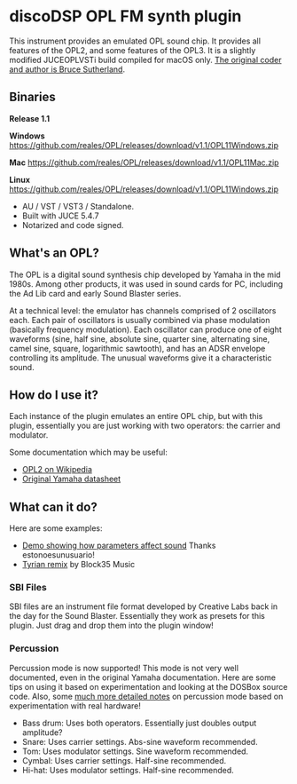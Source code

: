 # discoDSP OPL FM synth plugin #

This instrument provides an emulated OPL sound chip. It provides all features of the OPL2, and some features of the OPL3. It is a slightly modified JUCEOPLVSTi build compiled for macOS only. [The original coder and author is Bruce Sutherland](http://bsutherland.github.io/JuceOPLVSTi/).

## Binaries ##

**Release 1.1**

**Windows** https://github.com/reales/OPL/releases/download/v1.1/OPL11Windows.zip

**Mac** https://github.com/reales/OPL/releases/download/v1.1/OPL11Mac.zip

**Linux** https://github.com/reales/OPL/releases/download/v1.1/OPL11Windows.zip

 - AU / VST / VST3 / Standalone.
 - Built with JUCE 5.4.7
 - Notarized and code signed.

## What's an OPL? ##

The OPL is a digital sound synthesis chip developed by Yamaha in the mid 1980s. Among other products, it was used in sound cards for PC, including the Ad Lib card and early Sound Blaster series.

At a technical level: the emulator has channels comprised of 2 oscillators each. Each pair of oscillators is usually combined via phase modulation (basically frequency modulation). Each oscillator can produce one of eight waveforms (sine, half sine, absolute sine, quarter sine, alternating sine, camel sine, square, logarithmic sawtooth), and has an ADSR envelope controlling its amplitude. The unusual waveforms give it a characteristic sound.

## How do I use it? ##

Each instance of the plugin emulates an entire OPL chip, but with this plugin, essentially you are just working with two operators: the carrier and modulator.

Some documentation which may be useful:

- [OPL2 on Wikipedia](http://en.wikipedia.org/wiki/Yamaha_YM3812)
- [Original Yamaha datasheet](http://www.alldatasheet.com/datasheet-pdf/pdf/84281/YAMAHA/YM3812.html)

## What can it do? ##

Here are some examples:

- [Demo showing how parameters affect sound](https://www.youtube.com/watch?v=yU0CWQ66Z28) Thanks estonoesunusuario!
- [Tyrian remix](https://www.youtube.com/watch?v=ZGwhKVFMCqM) by Block35 Music

### SBI Files ###

SBI files are an instrument file format developed by Creative Labs back in the day for the Sound Blaster. Essentially they work as presets for this plugin. Just drag and drop them into the plugin window!

### Percussion ###

Percussion mode is now supported! This mode is not very well documented, even in the original Yamaha documentation. Here are some tips on using it based on experimentation and looking at the DOSBox source code. Also, some [much more detailed notes](http://midibox.org/forums/topic/18625-opl3-percussion-mode-map/) on percussion mode based on experimentation with real hardware!

- Bass drum: Uses both operators. Essentially just doubles output amplitude?
- Snare: Uses carrier settings. Abs-sine waveform recommended.
- Tom: Uses modulator settings. Sine waveform recommended.
- Cymbal: Uses carrier settings. Half-sine recommended.
- Hi-hat: Uses modulator settings. Half-sine recommended.


